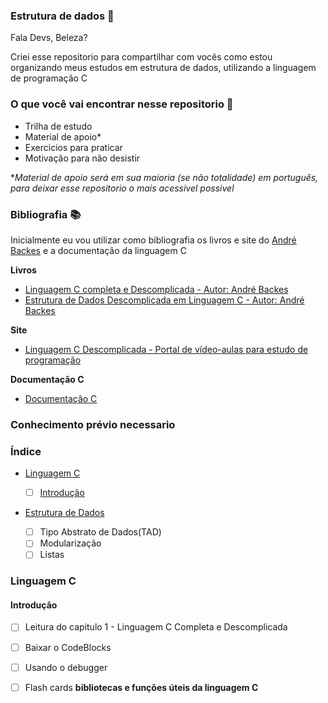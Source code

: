 ### Estrutura de dados 🎲

Fala Devs, Beleza? 

Criei esse repositorio para compartilhar com vocês como estou organizando meus estudos em estrutura de dados, utilizando a linguagem de programação C

### O que você vai encontrar nesse repositorio 🔎

* Trilha de estudo
* Material de apoio*
* Exercicios para praticar 
* Motivação para não desistir 

**Material de apoio será em sua maioria (se não totalidade) em português, para deixar esse repositorio o mais acessivel possivel*


### Bibliografia 📚

Inicialmente eu vou utilizar como bibliografia os
livros e site do [André Backes](https://programacaodescomplicada.wordpress.com/sobre/about/) e a documentação da linguagem C


**Livros**  
* [Linguagem C completa e Descomplicada - Autor: André Backes](https://kupdf.net/download/linguagem-c-completa-e-descomplicada_5ae0f496e2b6f5cc553bb08d_pdf) 
* [Estrutura de Dados Descomplicada em Linguagem C - Autor: André Backes](https://www.amazon.com.br/Estrutura-Dados-Descomplicada-Linguagem-Backes/dp/8535285237/ref=asc_df_8535285237/?tag=googleshopp00-20&linkCode=df0&hvadid=379715964603&hvpos=&hvnetw=g&hvrand=2223707976789133567&hvpone=&hvptwo=&hvqmt=&hvdev=c&hvdvcmdl=&hvlocint=&hvlocphy=1001736&hvtargid=pla-809606891173&psc=1)

**Site**
* [Linguagem C Descomplicada - Portal de vídeo-aulas para estudo de programação](https://programacaodescomplicada.wordpress.com/)

**Documentação C**
* [Documentação C](https://docs.microsoft.com/pt-br/cpp/c-language/?view=vs-2019) 


### Conhecimento prévio necessario

### Índice 

* [Linguagem C](#C01)
   - [ ] [Introdução](#Cid01)
   

* [Estrutura de Dados](#E01)

   - [ ] Tipo Abstrato de Dados(TAD)
   - [ ] Modularização
   - [ ] Listas 

### <a name="C01"> Linguagem C</a>

#### Introdução <a name="Cid01"></a>

   - [ ] Leitura do capitulo 1 - Linguagem C Completa e Descomplicada
   - [ ] Baixar o CodeBlocks
   - [ ] Usando o debugger
   - [ ] Flash cards **bibliotecas e funções úteis da linguagem C**


